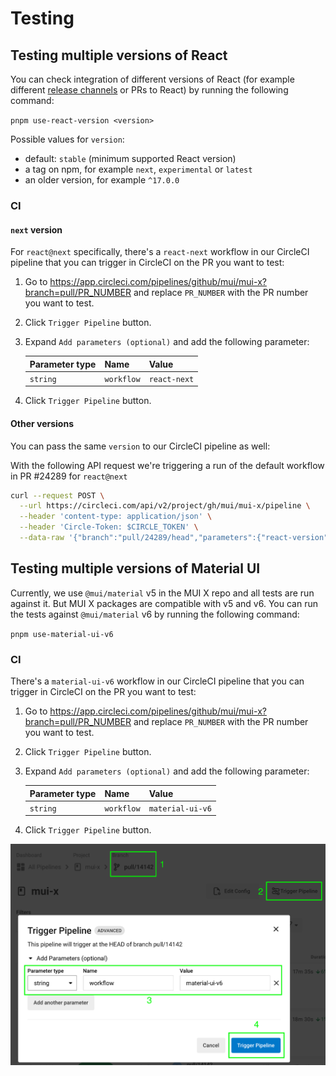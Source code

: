# Testing

## Testing multiple versions of React

You can check integration of different versions of React (for example different [release channels](https://react.dev/community/versioning-policy) or PRs to React) by running the following command:

`pnpm use-react-version <version>`

Possible values for `version`:

- default: `stable` (minimum supported React version)
- a tag on npm, for example `next`, `experimental` or `latest`
- an older version, for example `^17.0.0`

### CI

#### `next` version

For `react@next` specifically, there's a `react-next` workflow in our CircleCI pipeline that you can trigger in CircleCI on the PR you want to test:

1. Go to https://app.circleci.com/pipelines/github/mui/mui-x?branch=pull/PR_NUMBER and replace `PR_NUMBER` with the PR number you want to test.
2. Click `Trigger Pipeline` button.
3. Expand `Add parameters (optional)` and add the following parameter:

   | Parameter type | Name       | Value        |
   | :------------- | :--------- | :----------- |
   | `string`       | `workflow` | `react-next` |

4. Click `Trigger Pipeline` button.

#### Other versions

You can pass the same `version` to our CircleCI pipeline as well:

With the following API request we're triggering a run of the default workflow in
PR #24289 for `react@next`

```bash
curl --request POST \
  --url https://circleci.com/api/v2/project/gh/mui/mui-x/pipeline \
  --header 'content-type: application/json' \
  --header 'Circle-Token: $CIRCLE_TOKEN' \
  --data-raw '{"branch":"pull/24289/head","parameters":{"react-version":"next"}}'
```

## Testing multiple versions of Material UI

Currently, we use `@mui/material` v5 in the MUI X repo and all tests are run against it.
But MUI X packages are compatible with v5 and v6.
You can run the tests against `@mui/material` v6 by running the following command:

`pnpm use-material-ui-v6`

### CI

There's a `material-ui-v6` workflow in our CircleCI pipeline that you can trigger in CircleCI on the PR you want to test:

1. Go to https://app.circleci.com/pipelines/github/mui/mui-x?branch=pull/PR_NUMBER and replace `PR_NUMBER` with the PR number you want to test.
2. Click `Trigger Pipeline` button.
3. Expand `Add parameters (optional)` and add the following parameter:

   | Parameter type | Name       | Value            |
   | :------------- | :--------- | :--------------- |
   | `string`       | `workflow` | `material-ui-v6` |

4. Click `Trigger Pipeline` button.

![CircleCI workflow](./circleci-workflow.png)
